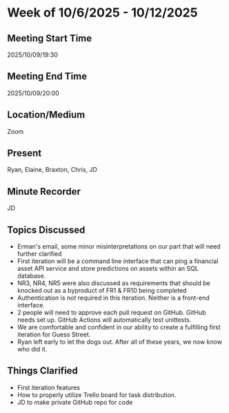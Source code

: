 # Week of 10/6/2025 - 10/12/2025

## Meeting Start Time
2025/10/09/19:30

## Meeting End Time
2025/10/09/20:00

## Location/Medium
Zoom

## Present
Ryan, Elaine, Braxton, Chris, JD

## Minute Recorder
JD

## Topics Discussed
- Erman's email, some minor misinterpretations on our part that will need further clarified
- First iteration will be a command line interface that can ping a financial asset API service and store predictions on assets within an SQL database.
- NR3, NR4, NR5 were also discussed as requirements that should be knocked out as a byproduct of FR1 & FR10 being completed
- Authentication is _not_ required in this iteration. Neither is a front-end interface.
- 2 people will need to approve each pull request on GitHub. GitHub needs set up. GitHub Actions will automatically test unittests.
- We are comfortable and confident in our ability to create a fulfilling first iteration for Guess Street.
- Ryan left early to let the dogs out. After all of these years, we now know who did it.

## Things Clarified
- First iteration features
- How to properly utilize Trello board for task distribution.
- JD to make private GitHub repo for code
